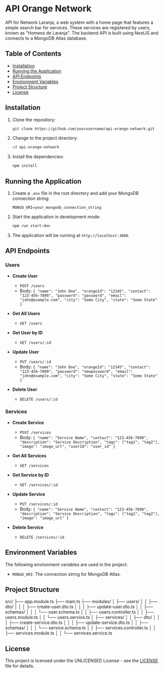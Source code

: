 # API Orange Network

API for Network Laranja, a web system with a home page that features a simple search bar for services. These services are registered by users, known as "Homens de Laranja". The backend API is built using NestJS and connects to a MongoDB Atlas database.

## Table of Contents
- [Installation](#installation)
- [Running the Application](#running-the-application)
- [API Endpoints](#api-endpoints)
- [Environment Variables](#environment-variables)
- [Project Structure](#project-structure)
- [License](#license)

## Installation

1. Clone the repository:
    ```sh
    git clone https://github.com/yourusername/api-orange-network.git
    ```

2. Change to the project directory:
    ```sh
    cd api-orange-network
    ```

3. Install the dependencies:
    ```sh
    npm install
    ```

## Running the Application

1. Create a `.env` file in the root directory and add your MongoDB connection string:
    ```env
    MONGO_URI=your_mongodb_connection_string
    ```

2. Start the application in development mode:
    ```sh
    npm run start:dev
    ```

3. The application will be running at `http://localhost:3000`.

## API Endpoints

### Users

- **Create User**
    - `POST /users`
    - Body: `{ "name": "John Doe", "orangeId": "12345", "contact": "123-456-7890", "password": "password", "email": "john@example.com", "city": "Some City", "state": "Some State" }`

- **Get All Users**
    - `GET /users`

- **Get User by ID**
    - `GET /users/:id`

- **Update User**
    - `PUT /users/:id`
    - Body: `{ "name": "John Doe", "orangeId": "12345", "contact": "123-456-7890", "password": "newpassword", "email": "john@example.com", "city": "Some City", "state": "Some State" }`

- **Delete User**
    - `DELETE /users/:id`

### Services

- **Create Service**
    - `POST /services`
    - Body: `{ "name": "Service Name", "contact": "123-456-7890", "description": "Service Description", "tags": ["tag1", "tag2"], "image": "image_url", "userId": "user_id" }`

- **Get All Services**
    - `GET /services`

- **Get Service by ID**
    - `GET /services/:id`

- **Update Service**
    - `PUT /services/:id`
    - Body: `{ "name": "Service Name", "contact": "123-456-7890", "description": "Service Description", "tags": ["tag1", "tag2"], "image": "image_url" }`

- **Delete Service**
    - `DELETE /services/:id`

## Environment Variables

The following environment variables are used in the project:

- `MONGO_URI`: The connection string for MongoDB Atlas.

## Project Structure

src/
├── app.module.ts
├── main.ts
├── modules/
│ ├── users/
│ │ ├── dto/
│ │ │ ├── create-user.dto.ts
│ │ │ ├── update-user.dto.ts
│ │ ├── schemas/
│ │ │ └── user.schema.ts
│ │ ├── users.controller.ts
│ │ ├── users.module.ts
│ │ └── users.service.ts
│ ├── services/
│ │ ├── dto/
│ │ │ ├── create-service.dto.ts
│ │ │ ├── update-service.dto.ts
│ │ ├── schemas/
│ │ │ └── service.schema.ts
│ │ ├── services.controller.ts
│ │ ├── services.module.ts
│ │ └── services.service.ts


## License

This project is licensed under the UNLICENSED License - see the [LICENSE](LICENSE) file for details.

